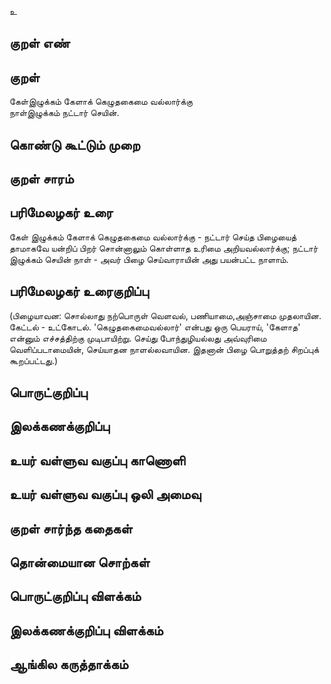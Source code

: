 உ

## குறள் எண் 


## குறள் 
கேள்இழுக்கம் கேளாக் கெழுதகைமை வல்லார்க்கு  
நாள்இழுக்கம் நட்டார் செயின்.

## கொண்டு கூட்டும் முறை


## குறள் சாரம் 


## பரிமேலழகர் உரை
கேள் இழுக்கம் கேளாக் கெழுதகைமை வல்லார்க்கு - நட்டார் செய்த பிழையைத் தாமாகவே யன்றிப் பிறர் சொன்னாலும் கொள்ளாத உரிமை அறியவல்லார்க்கு; நட்டார் இழுக்கம் செயின் நாள் - அவர் பிழை செய்வாராயின் அது பயன்பட்ட நாளாம். 
## பரிமேலழகர் உரைகுறிப்பு   
(பிழையாவன: சொல்லாது நற்பொருள் வெளவல், பணியாமை,அஞ்சாமை முதலாயின. கேட்டல் - உட்கோடல். 'கெழுதகைமைவல்லார்' என்பது ஒரு பெயராய், 'கேளாத' என்னும் எச்சத்திற்கு முடிபாயிற்று. செய்து போந்துழியல்லது அவ்வுரிமை வெளிப்படாமையின், செய்யாதன நாளல்லவாயின. இதனான் பிழை பொறுத்தற் சிறப்புக் கூறப்பட்டது.)


## பொருட்குறிப்பு 


## இலக்கணக்குறிப்பு  


## உயர் வள்ளுவ வகுப்பு காணொளி


## உயர் வள்ளுவ வகுப்பு ஒலி அமைவு 

 
## குறள் சார்ந்த கதைகள் 


## தொன்மையான சொற்கள்


## பொருட்குறிப்பு விளக்கம்


## இலக்கணக்குறிப்பு விளக்கம்


## ஆங்கில கருத்தாக்கம் 


